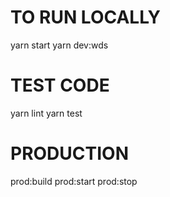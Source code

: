 # TO RUN LOCALLY
yarn start
yarn dev:wds

# TEST CODE
yarn lint
yarn test

# PRODUCTION
prod:build
prod:start
prod:stop


